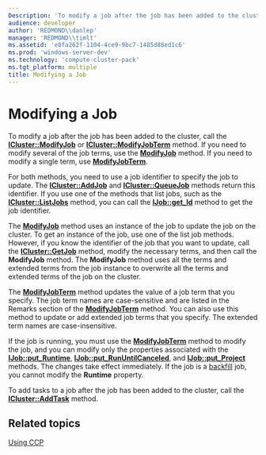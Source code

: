 ```yaml
---
Description: 'To modify a job after the job has been added to the cluster, call the ICluster::ModifyJob or ICluster::ModifyJobTerm method.'
audience: developer
author: 'REDMOND\\danlep'
manager: 'REDMOND\\timlt'
ms.assetid: 'e8fa262f-1104-4ce9-9bc7-1485d88ed1c6'
ms.prod: 'windows-server-dev'
ms.technology: 'compute-cluster-pack'
ms.tgt_platform: multiple
title: Modifying a Job
---
```


# Modifying a Job

To modify a job after the job has been added to the cluster, call the [**ICluster::ModifyJob**](icluster-modifyjob.md) or [**ICluster::ModifyJobTerm**](icluster-modifyjobterm.md) method. If you need to modify several of the job terms, use the [**ModifyJob**](icluster-modifyjob.md) method. If you need to modify a single term, use [**ModifyJobTerm**](icluster-modifyjobterm.md).

For both methods, you need to use a job identifier to specify the job to update. The [**ICluster::AddJob**](icluster-addjob.md) and [**ICluster::QueueJob**](icluster-queuejob.md) methods return this identifier. If you use one of the methods that list jobs, such as the [**ICluster::ListJobs**](icluster-listjobs.md) method, you can call the [**IJob::get\_Id**](ijob-get-id.md) method to get the job identifier.

The [**ModifyJob**](icluster-modifyjob.md) method uses an instance of the job to update the job on the cluster. To get an instance of the job, use one of the list job methods. However, if you know the identifier of the job that you want to update, call the [**ICluster::GetJob**](icluster-getjob.md) method, modify the necessary terms, and then call the **ModifyJob** method. The **ModifyJob** method uses all the terms and extended terms from the job instance to overwrite all the terms and extended terms of the job on the cluster.

The [**ModifyJobTerm**](icluster-modifyjobterm.md) method updates the value of a job term that you specify. The job term names are case-sensitive and are listed in the Remarks section of the [**ModifyJobTerm**](icluster-modifyjobterm.md) method. You can also use this method to update or add extended job terms that you specify. The extended term names are case-insensitive.

If the job is running, you must use the [**ModifyJobTerm**](icluster-modifyjobterm.md) method to modify the job, and you can modify only the properties associated with the [**IJob::put\_Runtime**](ijob-put-runtime.md), [**IJob::put\_RunUntilCanceled**](ijob-put-rununtilcanceled.md), and [**IJob::put\_Project**](ijob-put-project.md) methods. The changes take effect immediately. If the job is a [backfill](ijob-get-isbackfill.md) job, you cannot modify the **Runtime** property.

To add tasks to a job after the job has been added to the cluster, call the [**ICluster::AddTask**](icluster-addtask.md) method.

## Related topics

<dl> <dt>

[Using CCP](using-ccp.md)
</dt> </dl>

 

 



